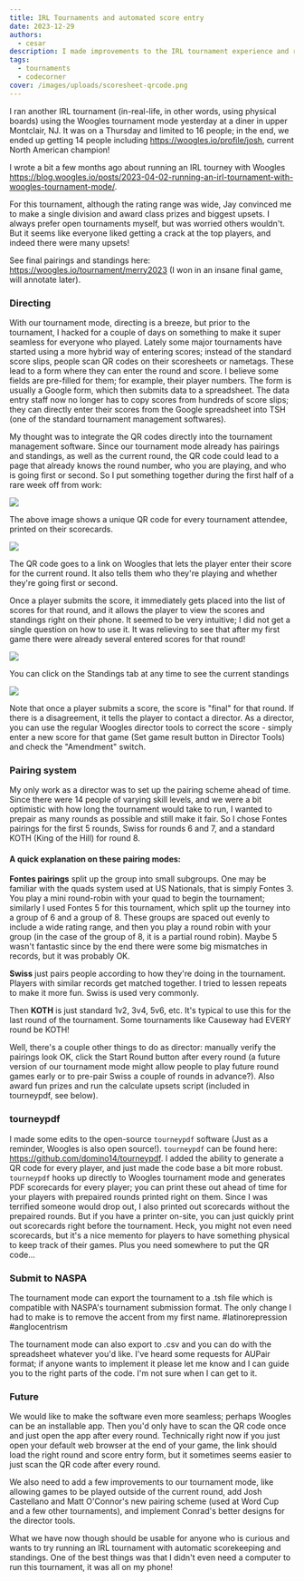 ```yaml
---
title: IRL Tournaments and automated score entry
date: 2023-12-29
authors:
  - cesar
description: I made improvements to the IRL tournament experience and ran a successful tournament in Montclair, NJ using Woogles tournament mode. Read more to see these new improvements.
tags:
  - tournaments
  - codecorner
cover: /images/uploads/scoresheet-qrcode.png
---
```


I ran another IRL tournament (in-real-life, in other words, using physical boards) using the Woogles tournament mode yesterday at a diner in upper Montclair, NJ. It was on a Thursday and limited to 16 people; in the end, we ended up getting 14 people including https://woogles.io/profile/josh, current North American champion!

I wrote a bit a few months ago about running an IRL tourney with Woogles https://blog.woogles.io/posts/2023-04-02-running-an-irl-tournament-with-woogles-tournament-mode/.

For this tournament, although the rating range was wide, Jay convinced me to make a single division and award class prizes and biggest upsets. I always prefer open tournaments myself, but was worried others wouldn't. But it seems like everyone liked getting a crack at the top players, and indeed there were many upsets!

See final pairings and standings here: https://woogles.io/tournament/merry2023 (I won in an insane final game, will annotate later).

### Directing

With our tournament mode, directing is a breeze, but prior to the tournament, I hacked for a couple of days on something to make it super seamless for everyone who played. Lately some major tournaments have started using a more hybrid way of entering scores; instead of the standard score slips, people scan QR codes on their scoresheets or nametags. These lead to a form where they can enter the round and score. I believe some fields are pre-filled for them; for example, their player numbers. The form is usually a Google form, which then submits data to a spreadsheet. The data entry staff now no longer has to copy scores from hundreds of score slips; they can directly enter their scores from the Google spreadsheet into TSH (one of the standard tournament management softwares).

My thought was to integrate the QR codes directly into the tournament management software. Since our tournament mode already has pairings and standings, as well as the current round, the QR code could lead to a page that already knows the round number, who you are playing, and who is going first or second. So I put something together during the first half of a rare week off from work:

![](/images/uploads/scoresheet-qrcode.png)

The above image shows a unique QR code for every tournament attendee, printed on their
scorecards.

![](/images/uploads/score-entry-form.png)

The QR code goes to a link on Woogles that lets the player enter their score for the current
round. It also tells them who they're playing and whether they're going first or second.

Once a player submits the score, it immediately gets placed into the list of scores for that round, and it allows the player to view the scores and standings right on their phone. It seemed to be very intuitive; I did not get a single question on how to use it. It was relieving to see that after my first game there were already several entered scores for that round!

![](/images/uploads/score-entry-scores.png)

You can click on the Standings tab at any time to see the current standings

![](/images/uploads/score-entry-standings.JPG)

Note that once a player submits a score, the score is "final" for that round. If there is a disagreement, it tells the player to contact a director. As a director, you can use the regular Woogles director tools to correct the score - simply enter a new score for that game (Set game result button in Director Tools) and check the "Amendment" switch.

### Pairing system

My only work as a director was to set up the pairing scheme ahead of time. Since there were 14 people of varying skill levels, and we were a bit optimistic with how long the tournament would take to run, I wanted to prepair as many rounds as possible and still make it fair. So I chose Fontes pairings for the first 5 rounds, Swiss for rounds 6 and 7, and a standard KOTH (King of the Hill) for round 8.

#### A quick explanation on these pairing modes:

**Fontes pairings** split up the group into small subgroups. One may be familiar with the quads system used at US Nationals, that is simply Fontes 3. You play a mini round-robin with your quad to begin the tournament; similarly I used Fontes 5 for this tournament, which split up the tourney into a group of 6 and a group of 8. These groups are spaced out evenly to include a wide rating range, and then you play a round robin with your group (in the case of the group of 8, it is a partial round robin). Maybe 5 wasn't fantastic since by the end there were some big mismatches in records, but it was probably OK.

**Swiss** just pairs people according to how they're doing in the tournament. Players with similar records get matched together. I tried to lessen repeats to make it more fun. Swiss is used very commonly.

Then **KOTH** is just standard 1v2, 3v4, 5v6, etc. It's typical to use this for the last round of the tournament. Some tournaments like Causeway had EVERY round be KOTH!

Well, there's a couple other things to do as director: manually verify the pairings look OK, click the Start Round button after every round (a future version of our tournament mode might allow people to play future round games early or to pre-pair Swiss a couple of rounds in advance?). Also award fun prizes and run the calculate upsets script (included in tourneypdf, see below).

### tourneypdf

I made some edits to the open-source `tourneypdf` software (Just as a reminder, Woogles is also open source!). `tourneypdf` can be found here: https://github.com/domino14/tourneypdf. I added the ability to generate a QR code for every player, and just made the code base a bit more robust. `tourneypdf` hooks up directly to Woogles tournament mode and generates PDF scorecards for every player; you can print these out ahead of time for your players with prepaired rounds printed right on them. Since I was terrified someone would drop out, I also printed out scorecards without the prepaired rounds. But if you have a printer on-site, you can just quickly print out scorecards right before the tournament. Heck, you might not even need scorecards, but it's a nice memento for players to have something physical to keep track of their games. Plus you need somewhere to put the QR code...

### Submit to NASPA

The tournament mode can export the tournament to a .tsh file which is compatible with NASPA's tournament submission format. The only change I had to make is to remove the accent from my first name. #latinorepression #anglocentrism

The tournament mode can also export to .csv and you can do with the spreadsheet whatever you'd like. I've heard some requests for AUPair format; if anyone wants to implement it please let me know and I can guide you to the right parts of the code. I'm not sure when I can get to it.

### Future

We would like to make the software even more seamless; perhaps Woogles can be an installable app. Then you'd only have to scan the QR code once and just open the app after every round. Technically right now if you just open your default web browser at the end of your game, the link should load the right round and score entry form, but it sometimes seems easier to just scan the QR code after every round.

We also need to add a few improvements to our tournament mode, like allowing games to be played outside of the current round, add Josh Castellano and Matt O'Connor's new pairing scheme (used at Word Cup and a few other tournaments), and implement Conrad's better designs for the director tools.

What we have now though should be usable for anyone who is curious and wants to try running an IRL tournament with automatic scorekeeping and standings. One of the best things was that I didn't even need a computer to run this tournament, it was all on my phone!